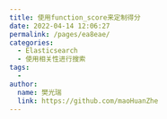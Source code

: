 ```yaml
---
title: 使用function_score来定制得分
date: 2022-04-14 12:06:27
permalink: /pages/ea8eae/
categories:
  - Elasticsearch
  - 使用相关性进行搜索
tags:
  - 
author: 
  name: 樊光瑞
  link: https://github.com/maoHuanZhe
---
```

